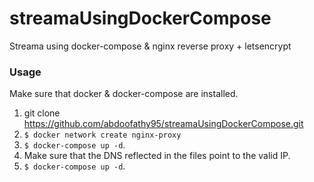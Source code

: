 # streamaUsingDockerCompose
Streama using docker-compose &amp; nginx reverse proxy + letsencrypt


### Usage
Make sure that docker & docker-compose are installed.
1. git clone https://github.com/abdoofathy95/streamaUsingDockerCompose.git 
2. `$ docker network create nginx-proxy`
3. `$ docker-compose up -d`.
4. Make sure that the DNS reflected in the files point to the valid IP.
5. `$ docker-compose up -d`.
